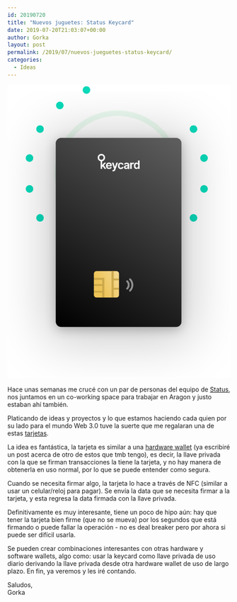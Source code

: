 ```yaml
---
id: 20190720
title: "Nuevos juguetes: Status Keycard"
date: 2019-07-20T21:03:07+00:00
author: Gorka
layout: post
permalink: /2019/07/nuevos-jueguetes-status-keycard/
categories:
  - Ideas
---
```


<img style="margin: auto;" src="/public/img/2019/07/keycard.svg" alt="Status Keycard" />

Hace unas semanas me crucé con un par de personas del equipo de [Status](https://status.im/), nos juntamos en un co-working space para trabajar en Aragon y justo estaban ahí también.

Platicando de ideas y proyectos y lo que estamos haciendo cada quien por su lado para el mundo Web 3.0 tuve la suerte que me regalaran una de estas [tarjetas](https://keycard.status.im/).

La idea es fantástica, la tarjeta es similar a una [hardware wallet](https://en.bitcoin.it/wiki/Hardware_wallet) (ya escribiré un post acerca de otro de estos que tmb tengo), es decir, la llave privada con la que se firman transacciones la tiene la tarjeta, y no hay manera de obtenerla en uso normal, por lo que se puede entender como segura.

Cuando se necesita firmar algo, la tarjeta lo hace a través de NFC (similar a usar un celular/reloj para pagar). Se envía la data que se necesita firmar a la tarjeta, y esta regresa la data firmada con la llave privada.

Definitivamente es muy interesante, tiene un poco de hipo aún: hay que tener la tarjeta bien firme (que no se mueva) por los segundos que está firmando o puede fallar la operación - no es deal breaker pero por ahora si puede ser difícil usarla.

Se pueden crear combinaciones interesantes con otras hardware y software wallets, algo como: usar la keycard como llave privada de uso diario derivando la llave privada desde otra hardware wallet de uso de largo plazo. En fin, ya veremos y les iré contando.

Saludos,<br />
Gorka
